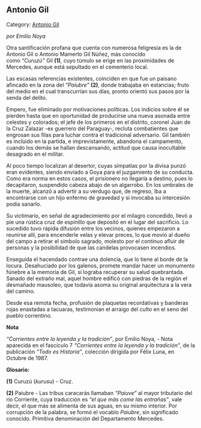## Antonio Gil

Category: [Antonio Gil](http://descubrircorrientes.com.ar/2012/index.php/769-cultura/8-leyenda-y-tradicion/cultos-populares/antonio-gil)

_por Emilio Noya_

Otra santificación profana que cuenta con numerosa feligresía es la de Antonio Gil o Antonio Mamerto Gil Núñez, más conocido como _“Curuzú”_ Gil **(1)**, cuyo túmulo se erige en las proximidades de Mercedes, aunque está sepultado en el cementerio local.

Las escasas referencias existentes, coinciden en que fue un paisano afincado en la zona del _“Paiubre”_ **(2)**, donde trabajaba en estancias; fruto del medio en el cual transcurrían sus días, pronto orientó sus pasos por la senda del delito.

Empero, fue eliminado por motivaciones políticas. Los indicios sobre él se pierden hasta que en oportunidad de producirse una nueva asonada entre celestes y colorados; el jefe de los primeros en el distrito, coronel Juan de la Cruz Zalazar -ex guerrero del Paraguay-, recluta combatientes que engrosan sus filas para luchar contra el tradicional adversario. Gil también es incluido en la partida, e imprevistamente, abandona el campamento, cuando los demás se hallan descansando, actitud que causa inocultable desagrado en el militar.

Al poco tiempo localizan al desertor, cuyas simpatías por la divisa punzó eran evidentes, siendo enviado a Goya para el juzgamiento de su conducta. Como era norma en estos casos, el prisionero no llegaría a destino, pues lo decapitaron, suspendido cabeza abajo de un algarrobo. En los umbrales de la muerte, alcanzó a advertir a su verdugo que, de regreso, iba a encontrarse con un hijo enfermo de gravedad y si invocaba su intercesión podía sanarlo.

Su victimario, en señal de agradecimiento por el milagro concedido, llevó a pie una rústica cruz de espinillo que depositó en el lugar del sacrificio. Lo sucedido tuvo rápida difusión entre los vecinos, quienes empezaron a reunirse allí, para encenderle velas y elevar preces, lo que movió al dueño del campo a retirar el símbolo sagrado, molesto por el continuo afluir de personas y la posibilidad de que las candelas provocasen incendios.

Enseguida el hacendado contrae una dolencia, que lo tiene al borde de la locura. Desahuciado por los galenos, promete mandar hacer un monumento fúnebre a la memoria de Gil, si lograba recuperar su salud quebrantada. Sanado del extraño mal, aquel hombre edificó con piedras de la región el desmañado mausoleo, que todavía asoma su original arquitectura a la vera del camino.

Desde esa remota fecha, profusión de plaquetas recordativas y banderas rojas enastadas a tacuaras, testimonian el arraigo del culto en el seno del pueblo correntino.

**Nota**

_“Corrientes entre la leyenda y la tradición”_, por Emilio Noya, - Nota aparecida en el fascículo 7 _“Corrientes entre la leyenda y la tradición”_, de la publicación _“Todo es Historia”_, colección dirigida por Félix Luna, en Octubre de 1987.

**Glosario:**

**(1)** Curuzú (_kurusu_) - Cruz.

**(2)** Paiubre - Las tribus caracarás llamaban _“Paiuve”_ al mayor tributario del río Corriente, cuya traducción es _“el que más come las entrañas”_, vale decir, el que más se alimenta de sus aguas, en su mismo interior. Por corrupción de la palabra, se formó el vocablo _Paiubre_, sin significado conocido. Primitiva denominación del Departamento Mercedes.